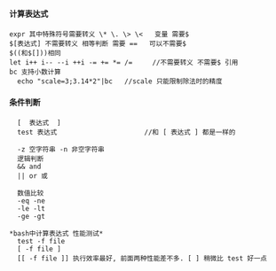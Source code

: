  
####  计算表达式
    expr 其中特殊符号需要转义 \* \. \> \<   变量 需要$
    $[表达式] 不需要转义 相等判断 需要 ==   可以不需要$
    $((和$[]))相同
    let i++ i-- --i ++i -= += *= /= 	//不需要转义 不需要$ 引用
    bc 支持小数计算
      echo "scale=3;3.14*2"|bc   //scale 只能限制除法时的精度
      
#### 条件判断
      [  表达式  ]
      test 表达式                      //和 [ 表达式 ] 都是一样的
      
      -z 空字符串 -n 非空字符串
      逻辑判断
      && and
      || or 或
      
      数值比较
      -eq -ne 
      -le -lt
      -ge -gt
      
    *bash中计算表达式 性能测试*
	  test -f file
	  [ -f file ]
	  [[ -f file ]] 执行效率最好, 前面两种性能差不多. [ ] 稍微比 test 好一点
	  
